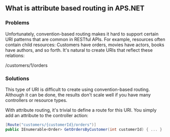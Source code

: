 ## What is attribute based routing in APS.NET ##

### Problems ###
Unfortunately, convention-based routing makes it hard to support certain URI patterns that are common in RESTful APIs. For example, resources often contain child resources: Customers have orders, movies have actors, books have authors, and so forth. It's natural to create URIs that reflect these relations:

/customers/1/orders

### Solutions ###
This type of URI is difficult to create using convention-based routing. Although it can be done, the results don't scale well if you have many controllers or resource types.

With attribute routing, it's trivial to define a route for this URI. You simply add an attribute to the controller action:
```c#
[Route("customers/{customerId}/orders")]
public IEnumerable<Order> GetOrdersByCustomer(int customerId) { ... }
```
